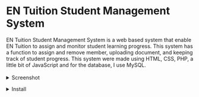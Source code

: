 <h1>EN Tuition Student Management System</h1>
EN Tuition Student Management System is a web based system that enable EN Tuition to assign and monitor student learning progress. This system has a function to assign and remove member, uploading document, and keeping track of student progress. This system were made using HTML, CSS, PHP, a little bit of JavaScript and for the database, I use MySQL. <br><br>

<details>
        <summary>Screenshot</summary>
        
![main](https://user-images.githubusercontent.com/102579596/173716208-29329db6-5ef3-4fb5-bf8a-e11b4dd3db75.jpg) 
        <br><br>


![st](https://user-images.githubusercontent.com/102579596/173715950-32c2e37b-fd63-47bd-a534-6e5af722bd8b.jpg)
    </details> 
    
 <details>
<summary>Install</summary>
        
        <p>1. Download zip file</p><br>

        <p>2. Extract the file and ENStudio_SMS folder</p><br>

<p>3.Paste inside root directory(for xampp xampp/htdocs, for wamp wamp/www, for lamp var/www/Html)</p><br>

<p>4.Open PHPMyAdmin (http://localhost/phpmyadmin)</p><br>

        <p>5. Create a database with the name  ensms</p><br>

        <p>6. Import ensms.sql file(given inside the zip package in Database File)</p><br>

        <p>7. Run the script http://localhost/studentms</p><br>
        </details>



